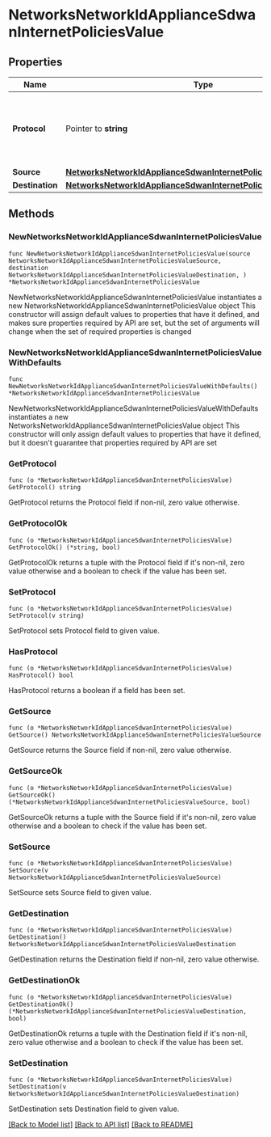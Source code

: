 # NetworksNetworkIdApplianceSdwanInternetPoliciesValue

## Properties

Name | Type | Description | Notes
------------ | ------------- | ------------- | -------------
**Protocol** | Pointer to **string** | Protocol of the traffic filter. Must be one of: &#39;tcp&#39;, &#39;udp&#39;, &#39;icmp6&#39; or &#39;any&#39; | [optional] 
**Source** | [**NetworksNetworkIdApplianceSdwanInternetPoliciesValueSource**](NetworksNetworkIdApplianceSdwanInternetPoliciesValueSource.md) |  | 
**Destination** | [**NetworksNetworkIdApplianceSdwanInternetPoliciesValueDestination**](NetworksNetworkIdApplianceSdwanInternetPoliciesValueDestination.md) |  | 

## Methods

### NewNetworksNetworkIdApplianceSdwanInternetPoliciesValue

`func NewNetworksNetworkIdApplianceSdwanInternetPoliciesValue(source NetworksNetworkIdApplianceSdwanInternetPoliciesValueSource, destination NetworksNetworkIdApplianceSdwanInternetPoliciesValueDestination, ) *NetworksNetworkIdApplianceSdwanInternetPoliciesValue`

NewNetworksNetworkIdApplianceSdwanInternetPoliciesValue instantiates a new NetworksNetworkIdApplianceSdwanInternetPoliciesValue object
This constructor will assign default values to properties that have it defined,
and makes sure properties required by API are set, but the set of arguments
will change when the set of required properties is changed

### NewNetworksNetworkIdApplianceSdwanInternetPoliciesValueWithDefaults

`func NewNetworksNetworkIdApplianceSdwanInternetPoliciesValueWithDefaults() *NetworksNetworkIdApplianceSdwanInternetPoliciesValue`

NewNetworksNetworkIdApplianceSdwanInternetPoliciesValueWithDefaults instantiates a new NetworksNetworkIdApplianceSdwanInternetPoliciesValue object
This constructor will only assign default values to properties that have it defined,
but it doesn't guarantee that properties required by API are set

### GetProtocol

`func (o *NetworksNetworkIdApplianceSdwanInternetPoliciesValue) GetProtocol() string`

GetProtocol returns the Protocol field if non-nil, zero value otherwise.

### GetProtocolOk

`func (o *NetworksNetworkIdApplianceSdwanInternetPoliciesValue) GetProtocolOk() (*string, bool)`

GetProtocolOk returns a tuple with the Protocol field if it's non-nil, zero value otherwise
and a boolean to check if the value has been set.

### SetProtocol

`func (o *NetworksNetworkIdApplianceSdwanInternetPoliciesValue) SetProtocol(v string)`

SetProtocol sets Protocol field to given value.

### HasProtocol

`func (o *NetworksNetworkIdApplianceSdwanInternetPoliciesValue) HasProtocol() bool`

HasProtocol returns a boolean if a field has been set.

### GetSource

`func (o *NetworksNetworkIdApplianceSdwanInternetPoliciesValue) GetSource() NetworksNetworkIdApplianceSdwanInternetPoliciesValueSource`

GetSource returns the Source field if non-nil, zero value otherwise.

### GetSourceOk

`func (o *NetworksNetworkIdApplianceSdwanInternetPoliciesValue) GetSourceOk() (*NetworksNetworkIdApplianceSdwanInternetPoliciesValueSource, bool)`

GetSourceOk returns a tuple with the Source field if it's non-nil, zero value otherwise
and a boolean to check if the value has been set.

### SetSource

`func (o *NetworksNetworkIdApplianceSdwanInternetPoliciesValue) SetSource(v NetworksNetworkIdApplianceSdwanInternetPoliciesValueSource)`

SetSource sets Source field to given value.


### GetDestination

`func (o *NetworksNetworkIdApplianceSdwanInternetPoliciesValue) GetDestination() NetworksNetworkIdApplianceSdwanInternetPoliciesValueDestination`

GetDestination returns the Destination field if non-nil, zero value otherwise.

### GetDestinationOk

`func (o *NetworksNetworkIdApplianceSdwanInternetPoliciesValue) GetDestinationOk() (*NetworksNetworkIdApplianceSdwanInternetPoliciesValueDestination, bool)`

GetDestinationOk returns a tuple with the Destination field if it's non-nil, zero value otherwise
and a boolean to check if the value has been set.

### SetDestination

`func (o *NetworksNetworkIdApplianceSdwanInternetPoliciesValue) SetDestination(v NetworksNetworkIdApplianceSdwanInternetPoliciesValueDestination)`

SetDestination sets Destination field to given value.



[[Back to Model list]](../README.md#documentation-for-models) [[Back to API list]](../README.md#documentation-for-api-endpoints) [[Back to README]](../README.md)



